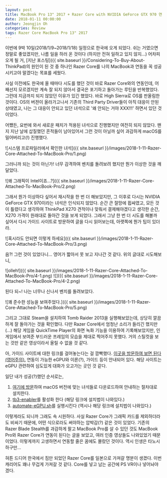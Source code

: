```yaml
---
layout: post
title: MacBook Pro 13" 2017 + Razer Core with NVIDIA GeForce GTX 970 연동 후기
date: 2018-01-11 00:00:00
author: Jeongjin Oh
categories: Review
tags: Razer Core MacBook Pro 13" 2017
---
```


이번에 9박 10일(2018/1/9~2018/1/18) 일정으로 한국에 오게 되었다. 쉬는 거였으면 정말로 좋았겠지만, 나름 일을 하러 온 것이다 (하지만 전혀 일하고 있지 않지...) 어차피 오게 될 거, [지난 포스팅]({{ site.baseurl }}/Considering-To-Buy-About-ThinkPad)의 원인이 된 것 중 하나인 Razer Core를 나의 MacBook과 연동을 꼭 성공시키고야 말겠다는 목표를 세웠다.

사실 이전에도 한국에 올 때마다 시도를 했던 것이 바로 Razer Core와의 연동인데, 어째선지 모르겠지만 계속 잘 되지 않아서 결국은 포기하고 돌아가는 루틴을 반복했었다. 그런데 지금까지 되지 않았던 이유가 있긴 했었다. 바로 High Sierra로 OS를 판올림한 것이다. OS의 버젼이 올라가고나서 기존의 Third Party Driver들이 아직 대응이 안된 상태였고, 나는 그 대응이 안되고 있던 녀석으로 '왜 안되는 거야 XXX!!!' 하면서 있던 것이었다.

어쨌든, 요번에 와서 새로운 패치가 적용된 녀석으로 진행했지만 여전히 되지 않았다. 왠지 지난 날에 삽질했던 흔적들이 남아있어서 그런 것이 아닐까 싶어 과감하게 macOS를 밀어버리고(!) 진행했다.

![시스템 프로파일러에서 확인한 녀석]({{ site.baseurl }}/images/2018-1-11-Razer-Core-Attached-To-MacBook-Pro/1.png)

그러니까 되는 것이 아닌가! 너무 감격하여 벤치를 돌려보려 했지만 뭔가 이상한 것을 깨달았다.

![왜 그래픽이 Intel이죠...?]({{ site.baseurl }}/images/2018-1-11-Razer-Core-Attached-To-MacBook-Pro/2.png)

그래서 뭔가 이상하다 싶어서 재시작을 한 번 더 해보았지만, 그 이후로 다시는 NVIDIA GeForce GTX 970이라는 녀석은 인식되지 않았다. 순간 큰 절망에 휩쌰였고, 모든 것이 틀렸다고 생각하여 ThinkPad X270 견적이나 맞춰서 결제해야겠다고 생각한 순간, X270 가격이 원래대로 돌아간 것을 보게 되었다. 그래서 그냥 한 번 더 시도를 해볼까 싶어서 다시 가이드 사이트로 방문하여 글을 다시 읽어보는데, 아랫쪽에 뭔가 팁이 있더라.

![혹시라도 안되면 이렇게 하세요]({{ site.baseurl }}/images/2018-1-11-Razer-Core-Attached-To-MacBook-Pro/3.png)

음?! 그런 것이 있었다니... 영어가 짧아서 못 보고 지나간 것 같다. 위의 글대로 시도해보니,

![olleh!]({{ site.baseurl }}/images/2018-1-11-Razer-Core-Attached-To-MacBook-Pro/4-1.png) ![]({{ site.baseurl }}/images/2018-1-11-Razer-Core-Attached-To-MacBook-Pro/4-2.png)

된다 되~! 나는 너무나 신나서 벤치를 돌려보았다.

![꽤 준수한 성능을 보여주었다.]({{ site.baseurl }}/images/2018-1-11-Razer-Core-Attached-To-MacBook-Pro/5.png)

그리고 그대로 Steam을 설치하여 Tomb Raider 2013을 실행해보았는데, 상당히 깔끔하게 잘 돌아가는 것을 확인했다. 다만 Razer Core에서 엄청난 소리가 들리긴 했지만 (...) 해당 게임을 QuickTime Player의 화면 녹화 기능을 이용하여 기록해보았지만, 인게임에서 보여준 부드러운 프레임의 모습을 제대로 찍어주지 못했다. 거의 스틸컷을 보는 것만 같은 영상이라서 올릴 수 없을 것 같다.

아, 가이드 사이트에 대한 링크를 걸어놓는다는 걸 깜빡했다. [이곳을 방문하여 보면 된다 (영어주의).](https://egpu.io/setup-guide-external-graphics-card-mac/) 연동이 가능한 eGPU와 이론(?), 가이드 등이 안내되어 있다. 해당 사이트는 eGPU 관련하여 심도있게 대화가 오고가는 곳인 것 같다.

일단 내가 성공(?)했던 순서로는,

1. [여기에 방문](https://egpu.io/forums/mac-setup/wip-nvidia-egpu-support-for-high-sierra/)하여 macOS 버전에 맞는 녀석들로 다운로드하여 안내하는 절차대로 설치한다.
2. [tb3-enabler](https://github.com/KhaosT/tb3-enabler)를 활성화 한다 (해당 링크에 설치법이 나와있다.)
3. [automate-eGPU.sh](https://github.com/goalque/automate-eGPU)를 실행시킨다 (역시나 해당 링크에 설치법이 나와있다.)

이렇게라도 되니까 그래도 속 시원하다. 사실 Razer Core가 그래픽 카드를 제외하더라도 비싸기 때문에, 어떤 식으로라도 써야하는 압박감(?) 같은 것이 있었다. 기존의 Razer Blade Stealth를 과감하게 팔고 MacBook Pro를 살 수 있던 것도 MacBook Pro와 Razer Core가 연동이 된다는 글을 보았고, 여러 인증 영상들도 나와있었기 때문이었다. 이렇게까지 고생하면서 연동할 줄은 꿈에도 몰랐던 것이다. 역시 인생은 타노시하구만...

혀튼 드디어 한국에서 짐만 되었던 Razer Core를 일본으로 가져갈 명분이 생겼다. 이번 캐리어도 꽤나 무겁게 가져갈 것 같다. Core를 넣고 남는 공간에 PS VR이나 넣어놔야겠다.
